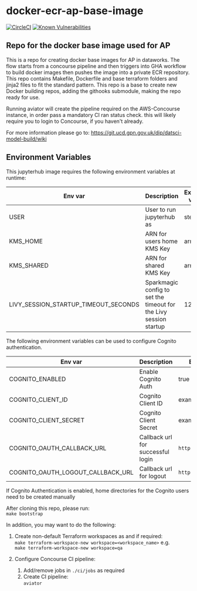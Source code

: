# docker-ecr-ap-base-image

[![CircleCI](https://circleci.com/gh/dwp/docker-ecr-ap-base-image.svg?style=svg)](https://circleci.com/gh/dwp/docker-ecr-ap-base-image) [![Known Vulnerabilities](https://snyk.io/test/github/dwp/docker-ecr-ap-base-image/badge.svg)](https://snyk.io/test/github/dwp/docker-ecr-ap-base-image)

## Repo for the docker base image used for AP

This is a repo for creating docker base images for AP in dataworks. The flow starts from a concourse pipeline and then triggers into GHA workflow to build docker images then pushes the image into a private ECR repository.
This repo contains Makefile, Dockerfile and base terraform folders and jinja2 files to fit the standard pattern.
This repo is a base to create new Docker building repos, adding the githooks submodule, making the repo ready for use.

Running aviator will create the pipeline required on the AWS-Concourse instance, in order pass a mandatory CI ran status check.  this will likely require you to login to Concourse, if you haven't already.

For more information please go to:
https://git.ucd.gpn.gov.uk/dip/datsci-model-build/wiki

## Environment Variables
This jupyterhub image requires the following environment variables at runtime:

| Env var | Description | Example value | Required |
| ------- | ----------- | ------------- | -------- |
| USER    | User to run jupyterhub as | steve | true |
| KMS_HOME    | ARN for users home KMS Key | arn:xxx: | true |
| KMS_SHARED    | ARN for shared KMS Key | arn:xxx: | true |
| LIVY_SESSION_STARTUP_TIMEOUT_SECONDS | Sparkmagic config to set the timeout for the Livy session startup | 120 | false |

The following environment variables can be used to configure Cognito authentication. 

| Env var | Description | Example value |
| ------- | ----------- | ------------- |
| COGNITO_ENABLED    | Enable Cognito Auth | true |
| COGNITO_CLIENT_ID  | Cognito Client ID | exampleid |
| COGNITO_CLIENT_SECRET | Cognito Client Secret | examplesecret |
| COGNITO_OAUTH_CALLBACK_URL | Callback url for successful login | `http://localhost:3000`|
| COGNITO_OAUTH_LOGOUT_CALLBACK_URL | Callback url for logout | `http://example.com`

If Cognito Authentication is enabled, home directories for the Cognito users need to be created manually

After cloning this repo, please run:  
`make bootstrap`

In addition, you may want to do the following: 

1. Create non-default Terraform workspaces as and if required:  
    `make terraform-workspace-new workspace=<workspace_name>` e.g.  
    ```make terraform-workspace-new workspace=qa```

1. Configure Concourse CI pipeline:
    1. Add/remove jobs in `./ci/jobs` as required 
    1. Create CI pipeline:  
`aviator`